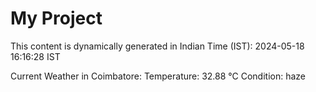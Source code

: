 # My Project

This content is dynamically generated in Indian Time (IST): 2024-05-18 16:16:28 IST


Current Weather in Coimbatore:
Temperature: 32.88 °C
Condition: haze
